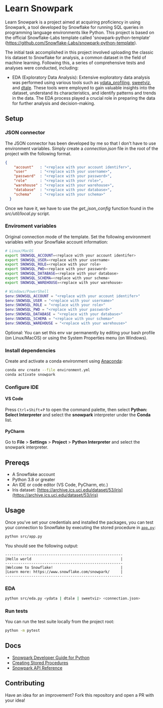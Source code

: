 # Learn Snowpark

Learn Snowpark is a project aimed at acquiring proficiency in using Snowpark, a tool developed by Snowflake for running SQL queries in programming language environments like Python. This project is based on the official Snowflake-Labs template called 'snowpark-python-template' (https://github.com/Snowflake-Labs/snowpark-python-template).

The initial task accomplished in this project involved uploading the classic Iris dataset to Snowflake for analysis, a common dataset in the field of machine learning. Following this, a series of comprehensive tests and analyses were conducted, including:

- EDA (Exploratory Data Analysis): Extensive exploratory data analysis was performed using various tools such as [ydata_profiling](https://docs.profiling.ydata.ai/4.6/), [sweetviz](https://github.com/fbdesignpro/sweetviz), and [dtale](https://github.com/man-group/dtale). These tools were employed to gain valuable insights into the dataset, understand its characteristics, and identify patterns and trends in the data. The EDA process played a crucial role in preparing the data for further analysis and decision-making. 

## Setup

### JSON connector

The JSON connector has been developed by me so that I don't have to use environment variables. Simply create a *connection.json* file in the root of the project with the following format. 

````json
{
    "account"   : "<replace with your account identifer>",
    "user"      : "<replace with your username>",
    "password"  : "<replace with your password>",
    "role"      : "<replace with your role>",
    "warehouse" : "<replace with your warehouse>",
    "database"  : "<replace with your database>",
    "schema"    : "<replace with your schema>"
  }
````

Once we have it, we have to use the *get_json_config* function found in the *src/util/local.py* script.

### Enviroment variables 

Original connection mode of the template. Set the following environment variables with your Snowflake account information:

```bash
# Linux/MacOS
export SNOWSQL_ACCOUNT=<replace with your account identifer>
export SNOWSQL_USER=<replace with your username>
export SNOWSQL_ROLE=<replace with your role>
export SNOWSQL_PWD=<replace with your password>
export SNOWSQL_DATABASE=<replace with your database>
export SNOWSQL_SCHEMA=<replace with your schema>
export SNOWSQL_WAREHOUSE=<replace with your warehouse>
```

```powershell
# Windows/PowerShell
$env:SNOWSQL_ACCOUNT = "<replace with your account identifer>"
$env:SNOWSQL_USER = "<replace with your username>"
$env:SNOWSQL_ROLE = "<replace with your role>"
$env:SNOWSQL_PWD = "<replace with your password>"
$env:SNOWSQL_DATABASE = "<replace with your database>"
$env:SNOWSQL_SCHEMA = "<replace with your schema>"
$env:SNOWSQL_WAREHOUSE = "<replace with your warehouse>"
```

Optional: You can set this env var permanently by editing your bash profile (on Linux/MacOS) or 
using the System Properties menu (on Windows).

### Install dependencies

Create and activate a conda environment using [Anaconda](https://conda.io/projects/conda/en/latest/user-guide/tasks/manage-environments.html#creating-an-environment-with-commands):

```bash
conda env create --file environment.yml
conda activate snowpark
```

### Configure IDE

#### VS Code

Press `Ctrl`+`Shift`+`P` to open the command palette, then select **Python: Select Interpreter** and select the **snowpark** interpreter under the **Conda** list.

#### PyCharm

Go to **File** > **Settings** > **Project** > **Python Interpreter** and select the snowpark interpreter.

## Prereqs

- A Snowflake account
- Python 3.8 or greater
- An IDE or code editor (VS Code, PyCharm, etc.)
- Iris dataset: [https://archive.ics.uci.edu/dataset/53/iris](https://archive.ics.uci.edu/dataset/53/iris)

## Usage

Once you've set your credentials and installed the packages, you can test your connection to Snowflake by executing the stored procedure in [`app.py`](src/procs/app.py):

```bash
python src/app.py
```

You should see the following output:

```
------------------------------------------------------
|Hello world                                         |
------------------------------------------------------
|Welcome to Snowflake!                               |
|Learn more: https://www.snowflake.com/snowpark/     |
------------------------------------------------------
```

### EDA 

```bash
python src/eda.py <ydata | dtale | sweetviz> <connection.json>
```

### Run tests

You can run the test suite locally from the project root:

```bash
python -m pytest
```

## Docs

- [Snowpark Developer Guide for Python](https://docs.snowflake.com/en/developer-guide/snowpark/python/index)
- [Creating Stored Procedures](https://docs.snowflake.com/en/developer-guide/snowpark/python/creating-sprocs)
- [Snowpark API Reference](https://docs.snowflake.com/developer-guide/snowpark/reference/python/index.html)

## Contributing

Have an idea for an improvement? Fork this repository and open a PR with your idea!
